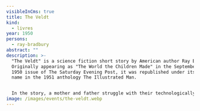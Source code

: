 ```yaml
---
visibleInCms: true
title: The Veldt
kind:
  - livres
year: 1950
persons:
  - ray-bradbury
abstract: ""
description: >-
  "The Veldt" is a science fiction short story by American author Ray Bradbury.
  Originally appearing as "The World the Children Made" in the September 23,
  1950 issue of The Saturday Evening Post, it was republished under its current
  name in the 1951 anthology The Illustrated Man.


  In the story, a mother and father struggle with their technologically advanced home taking over their role as parents, and their children becoming uncooperative as a result of their lack of discipline.
image: /images/events/the-veldt.webp
---
```

